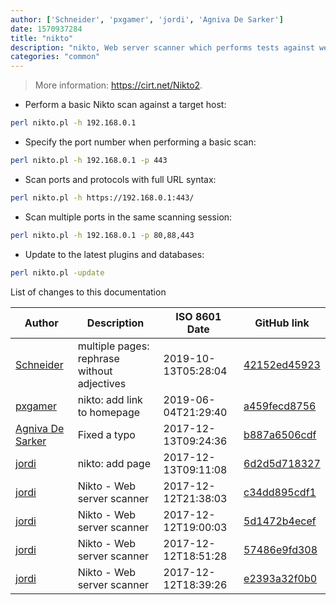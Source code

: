 ```yaml
---
author: ['Schneider', 'pxgamer', 'jordi', 'Agniva De Sarker']
date: 1570937284
title: "nikto"
description: "nikto, Web server scanner which performs tests against web servers for multiple items."
categories: "common"
---
```

> More information: <https://cirt.net/Nikto2>.

- Perform a basic Nikto scan against a target host:

```bash
perl nikto.pl -h 192.168.0.1
```

- Specify the port number when performing a basic scan:

```bash
perl nikto.pl -h 192.168.0.1 -p 443
```

- Scan ports and protocols with full URL syntax:

```bash
perl nikto.pl -h https://192.168.0.1:443/
```

- Scan multiple ports in the same scanning session:

```bash
perl nikto.pl -h 192.168.0.1 -p 80,88,443
```

- Update to the latest plugins and databases:

```bash
perl nikto.pl -update
```
List of changes to this documentation


Author | Description | ISO 8601 Date | GitHub link
------|-----|-----|-----
[Schneider](mailto:lucas.schneider@sap.com) | multiple pages: rephrase without adjectives | 2019-10-13T05:28:04 | [42152ed45923](https://github.com/tldr-pages/tldr/commit/42152ed459230c2b244529f0c5990335e0057c6c)
[pxgamer](mailto:owzie123@gmail.com) | nikto: add link to homepage | 2019-06-04T21:29:40 | [a459fecd8756](https://github.com/tldr-pages/tldr/commit/a459fecd875646f9e6dab2a076d3b53958a0a044)
[Agniva De Sarker](mailto:agnivade@yahoo.co.in) | Fixed a typo | 2017-12-13T09:24:36 | [b887a6506cdf](https://github.com/tldr-pages/tldr/commit/b887a6506cdfc233b9d4329f024c1ab88167a23b)
[jordi](mailto:pascual.dalmau@gmail.com) | nikto: add page | 2017-12-13T09:11:08 | [6d2d5d718327](https://github.com/tldr-pages/tldr/commit/6d2d5d718327a38d6b72ee6dfa4a20e4853e946a)
[jordi](mailto:pascual.dalmau@gmail.com) | Nikto - Web server scanner | 2017-12-12T21:38:03 | [c34dd895cdf1](https://github.com/tldr-pages/tldr/commit/c34dd895cdf1f6adda23a7360c19af5f00ce1a17)
[jordi](mailto:pascual.dalmau@gmail.com) | Nikto - Web server scanner | 2017-12-12T19:00:03 | [5d1472b4ecef](https://github.com/tldr-pages/tldr/commit/5d1472b4ecef51d86c9fb724d73e5668709258a4)
[jordi](mailto:pascual.dalmau@gmail.com) | Nikto - Web server scanner | 2017-12-12T18:51:28 | [57486e9fd308](https://github.com/tldr-pages/tldr/commit/57486e9fd308af386fae5aee063e95094c399fea)
[jordi](mailto:pascual.dalmau@gmail.com) | Nikto - Web server scanner | 2017-12-12T18:39:26 | [e2393a32f0b0](https://github.com/tldr-pages/tldr/commit/e2393a32f0b0a4bc1c0e7661b7e11ebbf544e731)

